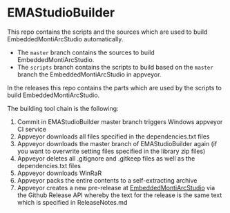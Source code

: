 # EMAStudioBuilder

This repo contains the scripts and the sources which are used to build EmbeddedMontiArcStudio automatically.

* The `master` branch contains the sources to build EmbeddedMontiArcStudio.
* The `scripts` branch contains the scripts to build based on the `master` branch the EmbeddedMontiArcStudio in appveyor.

In the releases this repo contains the parts which are used by the scripts to build EmbeddedMontiArcStudio.

The building tool chain is the following:
1)	Commit in EMAStudioBuilder master branch triggers Windows appveyor CI service
2)	Appveyor downloads all files specified in the dependencies.txt files
3)	Appveyor downloads the master branch of EMAStudioBuilder again (if you want to overwrite setting files specified in the library zip files)
4)	Appveyor deletes all .gitignore and .gitkeep files as well as the dependencies.txt files
5)	Appveyor downloads WinRaR
6)	Appveyor packs the entire contents to a self-extracting archive
7)	Appveyor creates a new pre-release at [EmbeddedMontiArcStudio](https://github.com/EmbeddedMontiArc/EmbeddedMontiArcStudio) via the Github Release API whereby the text for the release is the same text which is specified in ReleaseNotes.md

